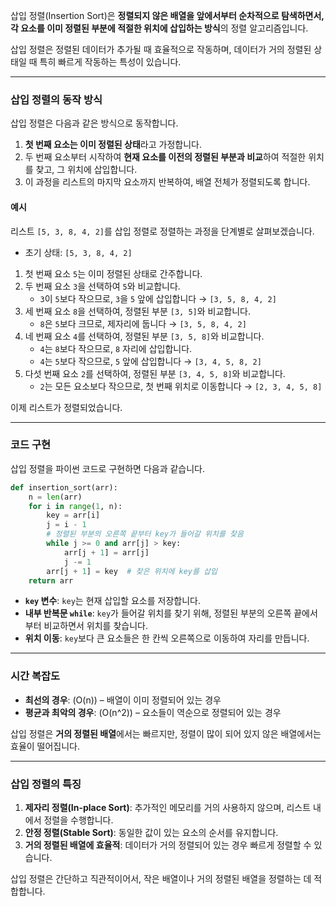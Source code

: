 삽입 정렬(Insertion Sort)은 **정렬되지 않은 배열을 앞에서부터 순차적으로 탐색하면서, 각 요소를 이미 정렬된 부분에 적절한 위치에 삽입하는 방식**의 정렬 알고리즘입니다. 

삽입 정렬은 정렬된 데이터가 추가될 때 효율적으로 작동하며, 데이터가 거의 정렬된 상태일 때 특히 빠르게 작동하는 특성이 있습니다.

---

### 삽입 정렬의 동작 방식

삽입 정렬은 다음과 같은 방식으로 동작합니다.

1. **첫 번째 요소는 이미 정렬된 상태**라고 가정합니다.
2. 두 번째 요소부터 시작하여 **현재 요소를 이전의 정렬된 부분과 비교**하여 적절한 위치를 찾고, 그 위치에 삽입합니다.
3. 이 과정을 리스트의 마지막 요소까지 반복하여, 배열 전체가 정렬되도록 합니다.

#### 예시

리스트 `[5, 3, 8, 4, 2]`를 삽입 정렬로 정렬하는 과정을 단계별로 살펴보겠습니다.

- 초기 상태: `[5, 3, 8, 4, 2]`

1. 첫 번째 요소 `5`는 이미 정렬된 상태로 간주합니다.
2. 두 번째 요소 `3`을 선택하여 `5`와 비교합니다.
   - `3`이 `5`보다 작으므로, `3`을 `5` 앞에 삽입합니다 → `[3, 5, 8, 4, 2]`
3. 세 번째 요소 `8`을 선택하여, 정렬된 부분 `[3, 5]`와 비교합니다.
   - `8`은 `5`보다 크므로, 제자리에 둡니다 → `[3, 5, 8, 4, 2]`
4. 네 번째 요소 `4`를 선택하여, 정렬된 부분 `[3, 5, 8]`와 비교합니다.
   - `4`는 `8`보다 작으므로, `8` 자리에 삽입합니다.
   - `4`는 `5`보다 작으므로, `5` 앞에 삽입합니다 → `[3, 4, 5, 8, 2]`
5. 다섯 번째 요소 `2`를 선택하여, 정렬된 부분 `[3, 4, 5, 8]`와 비교합니다.
   - `2`는 모든 요소보다 작으므로, 첫 번째 위치로 이동합니다 → `[2, 3, 4, 5, 8]`

이제 리스트가 정렬되었습니다.

---

### 코드 구현

삽입 정렬을 파이썬 코드로 구현하면 다음과 같습니다.

```python
def insertion_sort(arr):
    n = len(arr)
    for i in range(1, n):
        key = arr[i]
        j = i - 1
        # 정렬된 부분의 오른쪽 끝부터 key가 들어갈 위치를 찾음
        while j >= 0 and arr[j] > key:
            arr[j + 1] = arr[j]
            j -= 1
        arr[j + 1] = key  # 찾은 위치에 key를 삽입
    return arr
```

- **`key` 변수**: `key`는 현재 삽입할 요소를 저장합니다.
- **내부 반복문 `while`**: `key`가 들어갈 위치를 찾기 위해, 정렬된 부분의 오른쪽 끝에서부터 비교하면서 위치를 찾습니다.
- **위치 이동**: `key`보다 큰 요소들은 한 칸씩 오른쪽으로 이동하여 자리를 만듭니다.

---

### 시간 복잡도

- **최선의 경우**: \(O(n)\) – 배열이 이미 정렬되어 있는 경우
- **평균과 최악의 경우**: \(O(n^2)\) – 요소들이 역순으로 정렬되어 있는 경우

삽입 정렬은 **거의 정렬된 배열**에서는 빠르지만, 정렬이 많이 되어 있지 않은 배열에서는 효율이 떨어집니다.

---

### 삽입 정렬의 특징

1. **제자리 정렬(In-place Sort)**: 추가적인 메모리를 거의 사용하지 않으며, 리스트 내에서 정렬을 수행합니다.
2. **안정 정렬(Stable Sort)**: 동일한 값이 있는 요소의 순서를 유지합니다.
3. **거의 정렬된 배열에 효율적**: 데이터가 거의 정렬되어 있는 경우 빠르게 정렬할 수 있습니다.

삽입 정렬은 간단하고 직관적이어서, 작은 배열이나 거의 정렬된 배열을 정렬하는 데 적합합니다.